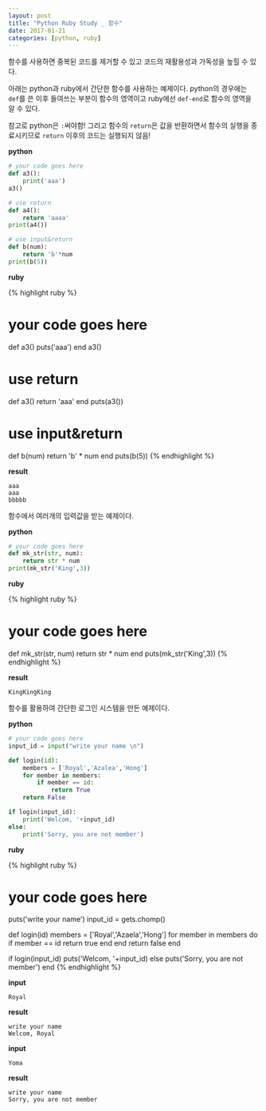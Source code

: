 ```yaml
---
layout: post
title: "Python Ruby Study _ 함수"
date: 2017-01-21
categories: [python, ruby]
---
```


함수를 사용하면 중복된 코드를 제거할 수 있고 코드의 재활용성과 가독성을 높힐 수 있다.  

아래는 python과 ruby에서 간단한 함수를 사용하는 예제이다. python의 경우에는 `def`를
쓴 이후 들여쓰는 부분이 함수의 영역이고 ruby에선 `def-end`로 함수의 영역을 알 수 있다.  

참고로 python은 `:`써야함! 그리고 함수의 `return`은 값을 반환하면서 함수의 실행을
종료시키므로 `return` 이후의 코드는 실행되지 않음!

**python**

```python
# your code goes here
def a3():
	print('aaa')
a3()

# use return
def a4():
	return 'aaaa'
print(a4())

# use input&return
def b(num):
	return 'b'*num
print(b(5))
```

**ruby**

{% highlight ruby %}
# your code goes here
def a3()
	puts('aaa')
end
a3()

# use return
def a3()
	return 'aaa'
end
puts(a3())

# use input&return
def b(num)
	return 'b' * num
end
puts(b(5))
{% endhighlight %}

**result**

```
aaa
aaa
bbbbb
```


함수에서 여러개의 입력값을 받는 예제이다.  

**python**

```python
# your code goes here
def mk_str(str, num):
	return str * num
print(mk_str('King',3))
```

**ruby**

{% highlight ruby %}
# your code goes here
def mk_str(str, num)
	return str * num
end
puts(mk_str('King',3))
{% endhighlight %}

**result**

```
KingKingKing
```


함수를 활용하여 간단한 로그인 시스템을 만든 예제이다.  

**python**

```python
# your code goes here
input_id = input("write your name \n")

def login(id):
	members = ['Royal','Azalea','Hong']
	for member in members:
		if member == id:
			return True
	return False

if login(input_id):
	print('Welcom, '+input_id)
else:
	print('Sorry, you are not member')
```

**ruby**

{% highlight ruby %}
# your code goes here
puts('write your name')
input_id = gets.chomp()

def login(id)
	members = ['Royal','Azaela','Hong']
	for member in members do
		if member == id
			return true
		end
	end
	return false
end

if login(input_id)
	puts('Welcom, '+input_id)
else
	puts('Sorry, you are not member')
end
{% endhighlight %}

**input**

```
Royal
```

**result**

```
write your name
Welcom, Royal
```

**input**

```
Yoma
```

**result**

```
write your name
Sorry, you are not member
```
